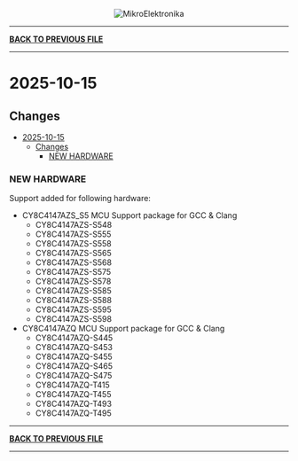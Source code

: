 <p align="center">
  <img src="http://www.mikroe.com/img/designs/beta/logo_small.png?raw=true" alt="MikroElektronika"/>
</p>

---

**[BACK TO PREVIOUS FILE](../changelog.md)**

---

# 2025-10-15

## Changes

- [2025-10-15](#2025-10-15)
  - [Changes](#changes)
    - [NEW HARDWARE](#new-hardware)

### NEW HARDWARE

Support added for following hardware:

+ CY8C4147AZS_S5 MCU Support package for GCC & Clang
  + CY8C4147AZS-S548
  + CY8C4147AZS-S555
  + CY8C4147AZS-S558
  + CY8C4147AZS-S565
  + CY8C4147AZS-S568
  + CY8C4147AZS-S575
  + CY8C4147AZS-S578
  + CY8C4147AZS-S585
  + CY8C4147AZS-S588
  + CY8C4147AZS-S595
  + CY8C4147AZS-S598
+ CY8C4147AZQ MCU Support package for GCC & Clang
  + CY8C4147AZQ-S445
  + CY8C4147AZQ-S453
  + CY8C4147AZQ-S455
  + CY8C4147AZQ-S465
  + CY8C4147AZQ-S475
  + CY8C4147AZQ-T415
  + CY8C4147AZQ-T455
  + CY8C4147AZQ-T493
  + CY8C4147AZQ-T495

---

**[BACK TO PREVIOUS FILE](../changelog.md)**

---
